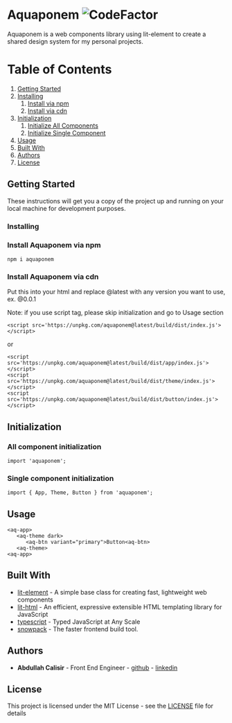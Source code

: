 # Aquaponem ![CodeFactor](https://www.codefactor.io/repository/github/abdullahcalisir12/aquaponem/badge?s=42676a78b4b0376a53e5dcf314224ccf94cc4b2a)

Aquaponem is a web components library using lit-element to create a shared design system for my personal projects.

# Table of Contents

1. [Getting Started](#getting-started)
2. [Installing](#installing)
   1. [Install via npm](#install-aquaponem-via-npm)
   2. [Install via cdn](#install-aquaponem-via-cdn)
3. [Initialization](#initialization)
   1. [Initialize All Components](#all-component-initialization)
   2. [Initialize Single Component](#single-component-initialization)
4. [Usage](#usage)
5. [Built With](#built-with)
6. [Authors](#authors)
7. [License](#license)

## Getting Started

These instructions will get you a copy of the project up and running on your local machine for development purposes.

### Installing

### Install Aquaponem via npm

```
npm i aquaponem
```

### Install Aquaponem via cdn

Put this into your html and replace @latest with any version you want to use, ex. @0.0.1

Note: if you use script tag, please skip initialization and go to Usage section

```
<script src='https://unpkg.com/aquaponem@latest/build/dist/index.js'></script>
```

or

```
<script src='https://unpkg.com/aquaponem@latest/build/dist/app/index.js'></script>
<script src='https://unpkg.com/aquaponem@latest/build/dist/theme/index.js'></script>
<script src='https://unpkg.com/aquaponem@latest/build/dist/button/index.js'></script>
```

## Initialization

### All component initialization

```
import 'aquaponem';
```

### Single component initialization

```
import { App, Theme, Button } from 'aquaponem';
```

## Usage

```
<aq-app>
   <aq-theme dark>
      <aq-btn variant="primary">Button<aq-btn>
   <aq-theme>
<aq-app>
```

## Built With

- [lit-element](https://lit-element.polymer-project.org/) - A simple base class for creating fast, lightweight web components
- [lit-html](https://lit-html.polymer-project.org/) - An efficient, expressive extensible HTML templating library for JavaScript
- [typescript](https://www.typescriptlang.org/) - Typed JavaScript at Any Scale
- [snowpack](https://www.snowpack.dev/) - The faster frontend build tool.

## Authors

- **Abdullah Calisir** - Front End Engineer - [github](https://github.com/abdullahcalisir12) - [linkedin](https://www.linkedin.com/in/abdullahcalisir12/)

## License

This project is licensed under the MIT License - see the [LICENSE](LICENSE) file for details
